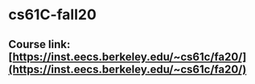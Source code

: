 # cs61C-fall20  
## Course link: [https://inst.eecs.berkeley.edu/~cs61c/fa20/](https://inst.eecs.berkeley.edu/~cs61c/fa20/) 
